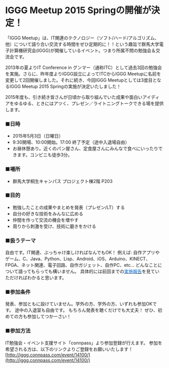 # IGGG Meetup 2015 Springの開催が決定！

「IGGG Meetup」は、IT関連のテクノロジー（ソフト/ハード/アルゴリズム、他）について語り合い交流する時間をぜひ定期的に！！という趣旨で群馬大学電子計算機研究会(IGGG)が開催しているイベント。つまり所属不問の勉強会＆交流会です。

2013年の夏よりIT Conference in グンマー（通称ITC）として過去3回の勉強会を実施。さらに、昨年度よりIGGG設立によってITCからIGGG Meetupに名前を変更して2回開催しました。それに続き、今回IGGG Meetupとしては3度目となるIGGG Meetup 2015 Springの実施が決定いたしました！

2015年度も、引き続き皆さんが日頃から取り組んでいた成果や面白いアイディアをゆるゆる、ときにはアツく、プレゼン／ライトニングトークできる場を提供します。

### ■日時

* 2015年5月3日（日曜日）
* 9:30開場、10:00開始。17:00 終了予定（途中入退場自由）
* お昼休憩あり。近くのパン屋さん、定食屋さんにみんなで食べにいったりできます。コンビニも徒歩3分。

### ■場所

* 群馬大学桐生キャンパス プロジェクト棟2階 P203

### ■目的

* 勉強したことの成果やまとめを発表（プレゼン/LT）する
* 自分の好きな技術をみんなに広める
* 仲間を作って交流の機会を増やす
* 周りから刺激を受け、技術に磨きをかける

### ■扱うテーマ

自由です。IT関連、ぶっちゃけ楽しければなんでもOK！ 例えば: 自作アプリやゲーム、C、Java、Python、Lisp、Android、iOS、Arduino、KINECT、FPGA、ネット関連、電子回路、自作ガジェット、自作PC、etc… どんなことについて語ってもらっても構いません。 具体的には前回までの[<span style="color: #0066cc;">実施報告</span>](//www.iggg.org/events/ "Events - IGGG")を見ていただければわかると思います。

### ■参加条件

発表、参加ともに設けていません。学外の方、学外の方、いずれも参加OKです。
途中の入退室も自由です。
もちろん発表を聴くだけでも大丈夫！
ぜひ、初めての方も参加してつかーさい！

### ■参加方法

IT勉強会・イベント支援サイト「connpass」より参加登録が行えます。
参加を希望される方は、以下のリンクよりご登録をお願いいたします！[http://iggg.connpass.com/event/14100/](http://iggg.connpass.com/event/14100/)